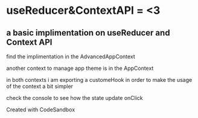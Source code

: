 # useReducer&ContextAPI = <3

## a basic implimentation on useReducer and Context API

find the implimentation in the AdvancedAppContext

another context to manage app theme is in the AppContext

in both contexts i am exporting a customeHook in order to make the usage of the context a bit simpler

check the console to see how the state update onClick

Created with CodeSandbox
